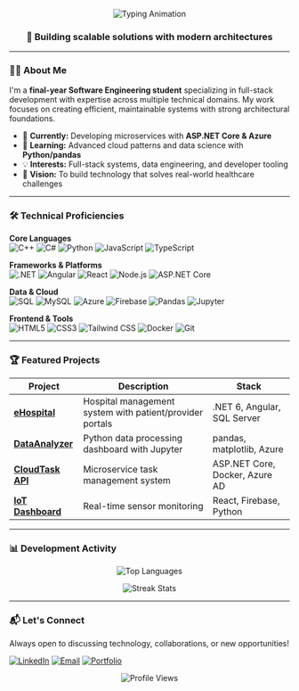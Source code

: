 <p align="center">
  <img src="https://readme-typing-svg.demolab.com?font=Fira+Code&weight=600&size=26&duration=2800&pause=800&color=2D3748&center=true&vCenter=true&width=800&height=70&lines=Hi+there👋,+I'm+Lana+Mustafic;Professional+Full-Stack+.NET+Developer" alt="Typing Animation" />
</p>

<h3 align="center">🚀 Building scalable solutions with modern architectures</h3>

---

### 👩‍💻 About Me
I'm a **final-year Software Engineering student** specializing in full-stack development with expertise across multiple technical domains. My work focuses on creating efficient, maintainable systems with strong architectural foundations.

- 🔭 **Currently:** Developing microservices with **ASP.NET Core & Azure**
- 🌱 **Learning:** Advanced cloud patterns and data science with **Python/pandas**
- 💡 **Interests:** Full-stack systems, data engineering, and developer tooling
- 🎯 **Vision:** To build technology that solves real-world healthcare challenges

---

### 🛠️ Technical Proficiencies

**Core Languages**  
![C++](https://img.shields.io/badge/C%2B%2B-00599C?style=for-the-badge&logo=c%2B%2B&logoColor=white)
![C#](https://img.shields.io/badge/C%23-239120?style=for-the-badge&logo=c-sharp&logoColor=white)
![Python](https://img.shields.io/badge/Python-3776AB?style=for-the-badge&logo=python&logoColor=white)
![JavaScript](https://img.shields.io/badge/JavaScript-F7DF1E?style=for-the-badge&logo=javascript&logoColor=black)
![TypeScript](https://img.shields.io/badge/TypeScript-3178C6?style=for-the-badge&logo=typescript&logoColor=white)

**Frameworks & Platforms**  
![.NET](https://img.shields.io/badge/.NET-512BD4?style=for-the-badge&logo=.net&logoColor=white)
![Angular](https://img.shields.io/badge/Angular-DD0031?style=for-the-badge&logo=angular&logoColor=white)
![React](https://img.shields.io/badge/React-20232A?style=for-the-badge&logo=react&logoColor=61DAFB)
![Node.js](https://img.shields.io/badge/Node.js-339933?style=for-the-badge&logo=nodedotjs&logoColor=white)
![ASP.NET Core](https://img.shields.io/badge/ASP.NET_Core-512BD4?style=for-the-badge&logo=.net&logoColor=white)

**Data & Cloud**  
![SQL](https://img.shields.io/badge/Microsoft%20SQL%20Server-CC2927?style=for-the-badge&logo=microsoft-sql-server&logoColor=white)
![MySQL](https://img.shields.io/badge/MySQL-4479A1?style=for-the-badge&logo=mysql&logoColor=white)
![Azure](https://img.shields.io/badge/Azure-0089D6?style=for-the-badge&logo=microsoft-azure&logoColor=white)
![Firebase](https://img.shields.io/badge/Firebase-FFCA28?style=for-the-badge&logo=firebase&logoColor=black)
![Pandas](https://img.shields.io/badge/pandas-150458?style=for-the-badge&logo=pandas&logoColor=white)
![Jupyter](https://img.shields.io/badge/Jupyter-F37626?style=for-the-badge&logo=jupyter&logoColor=white)

**Frontend & Tools**  
![HTML5](https://img.shields.io/badge/HTML5-E34F26?style=for-the-badge&logo=html5&logoColor=white)
![CSS3](https://img.shields.io/badge/CSS3-1572B6?style=for-the-badge&logo=css3&logoColor=white)
![Tailwind CSS](https://img.shields.io/badge/Tailwind_CSS-38B2AC?style=for-the-badge&logo=tailwind-css&logoColor=white)
![Docker](https://img.shields.io/badge/Docker-2496ED?style=for-the-badge&logo=docker&logoColor=white)
![Git](https://img.shields.io/badge/Git-F05032?style=for-the-badge&logo=git&logoColor=white)

---

### 🏆 Featured Projects

| Project | Description | Stack |
|---------|-------------|-------|
| **[eHospital](#)** | Hospital management system with patient/provider portals | .NET 6, Angular, SQL Server |
| **[DataAnalyzer](#)** | Python data processing dashboard with Jupyter | pandas, matplotlib, Azure |
| **[CloudTask API](#)** | Microservice task management system | ASP.NET Core, Docker, Azure AD |
| **[IoT Dashboard](#)** | Real-time sensor monitoring | React, Firebase, Python |

---

### 📊 Development Activity

<div align="center">
  
  ![Top Languages](https://github-readme-stats.vercel.app/api/top-langs/?username=lana-mustafic&layout=compact&theme=algolia&hide_border=true&langs_count=6)
  
  ![Streak Stats](https://streak-stats.demolab.com/?user=lana-mustafic&theme=algolia&fire=5C6BC0)
</div>

---

### 📬 Let's Connect
Always open to discussing technology, collaborations, or new opportunities!

[![LinkedIn](https://img.shields.io/badge/LinkedIn-0A66C2?style=for-the-badge&logo=linkedin&logoColor=white)](https://linkedin.com/in/lanamustafic)
[![Email](https://img.shields.io/badge/Email-EA4335?style=for-the-badge&logo=gmail&logoColor=white)](mailto:llanamustafic@gmail.com)
[![Portfolio](https://img.shields.io/badge/Portfolio-4285F4?style=for-the-badge&logo=google-chrome&logoColor=white)](https://lana-mustafic)

<p align="center">
  <img src="https://komarev.com/ghpvc/?username=lana-mustafic&label=Profile%20Views&color=5C6BC0&style=flat" alt="Profile Views" />
</p>
